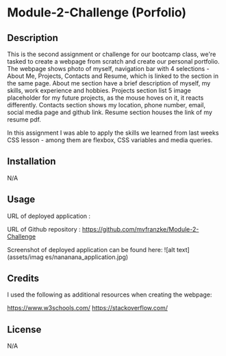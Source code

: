 # Module-2-Challenge (Porfolio)

## Description

This is the second assignment or challenge for our bootcamp class, we're tasked to create a webpage from scratch and create our personal portfolio. The webpage shows photo of myself, navigation bar with 4 selections - About Me, Projects, Contacts and Resume, which is linked to the section in the same page. About me section have a brief description of myself, my skills, work experience and hobbies. Projects section list 5 image placeholder for my future projects, as the mouse hoves on it, it reacts differently. Contacts section shows my location, phone number, email, social media page and github link. Resume section houses the link of my resume pdf.

In this assignment I was able to apply the skills we learned from last weeks CSS lesson - among them are flexbox, CSS variables and media queries. 

## Installation
N/A

## Usage

URL of deployed application : 


URL of Github repository :
https://github.com/mvfranzke/Module-2-Challenge

Screenshot of deployed application can be found here:
![alt text](assets/imag
es/nananana_application.jpg)

## Credits
I used the following as additional resources when creating the webpage:

https://www.w3schools.com/
https://stackoverflow.com/

## License
N/A


